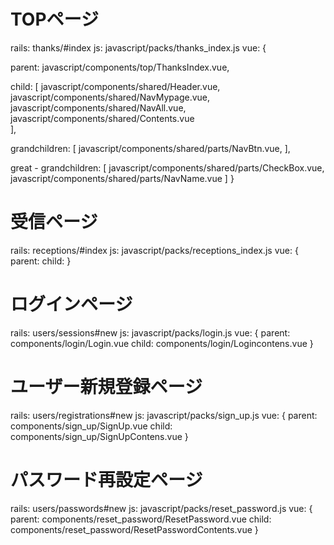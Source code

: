 # TOPページ
rails: thanks/#index
js: javascript/packs/thanks_index.js
vue: {
  <!-- TOPページ作成 -->
  <!-- TOPページの親コンポーネント -->
  parent:         javascript/components/top/ThanksIndex.vue,
  <!-- 子コンポーネント -->
  child:          [ javascript/components/shared/Header.vue,
                    <!-- マイページの一覧 -->
                    javascript/components/shared/NavMypage.vue,
                    <!-- 全社員の一覧 -->
                    javascript/components/shared/NavAll.vue,
                    <!-- コンテンツ用 -->
                    javascript/components/shared/Contents.vue          
                  ],
  <!-- 孫コンポーネント(ボタン) -->
  grandchildren:  [ javascript/components/shared/parts/NavBtn.vue,
                  ],
  <!-- ひ孫コンポーネント(ボタンの部品) -->
  great - 
  grandchildren:  [
                    <!-- ボタンの丸ポチ -->
                    javascript/components/shared/parts/CheckBox.vue,
                    <!-- ボタンの名前 -->
                    javascript/components/shared/parts/NavName.vue
                  ]
}

# 受信ページ
rails: receptions/#index
js: javascript/packs/receptions_index.js
vue: {
  parent: 
  child: 
}
# ログインページ
rails: users/sessions#new
js: javascript/packs/login.js
vue: {
  parent: components/login/Login.vue
  child: components/login/Logincontens.vue
}

# ユーザー新規登録ページ
rails: users/registrations#new
js: javascript/packs/sign_up.js
vue: {
  parent: components/sign_up/SignUp.vue
  child: components/sign_up/SignUpContens.vue
}

# パスワード再設定ページ
rails: users/passwords#new
js: javascript/packs/reset_password.js
vue: {
  parent: components/reset_password/ResetPassword.vue
  child: components/reset_password/ResetPasswordContents.vue
}